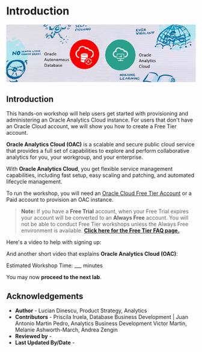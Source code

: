 
# Introduction

![Autonomous](./images/adb_oac_banner2.png)

## Introduction

This hands-on workshop will help users get started with provisioning and administering an Oracle Analytics Cloud instance. For users that don't have an Oracle Cloud account, we will show you how to create a Free Tier account.

**Oracle Analytics Cloud (OAC)** is a scalable and secure public cloud service that provides a full set of capabilities to explore and perform collaborative analytics for you, your workgroup, and your enterprise.

With **Oracle Analytics Cloud**, you get flexible service management capabilities, including fast setup, easy scaling and patching, and automated lifecycle management.

To run the workshop, you will need an [Oracle Cloud Free Tier Account](https://www.oracle.com/cloud/free/) or a Paid account to provision an OAC instance.

  > **Note:** If you have a **Free Trial** account, when your Free Trial expires your account will be converted to an **Always Free** account. You will not be able to conduct Free Tier workshops unless the Always Free environment is available. **[Click here for the Free Tier FAQ page.](https://www.oracle.com/cloud/free/faq.html)**

Here's a video to help with signing up:  

[](youtube:4U-0SumNz6w)

And another short video that explains **Oracle Analytics Cloud (OAC)**:

[](youtube:ptA6CnncfB8)

Estimated Workshop Time: ___ minutes

You may now **proceed to the next lab**.
## **Acknowledgements**
- **Author** - Lucian Dinescu, Product Strategy, Analytics
- **Contributors** - Priscila Iruela, Database Business Development | Juan Antonio Martin Pedro, Analytics Business Development Victor Martin, Melanie Ashworth-March, Andrea Zengin
- **Reviewed by** -
- **Last Updated By/Date** -
